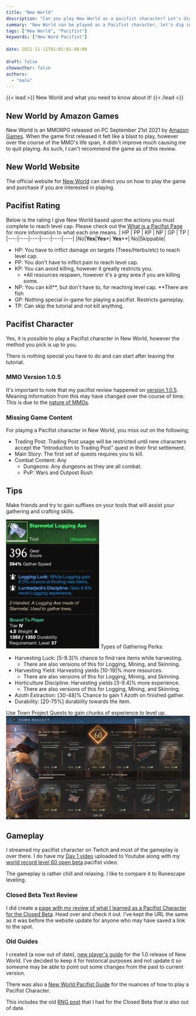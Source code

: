 ```yaml
---
title: "New World"
description: "Can you play New World as a pacifist character? Let's dig into the game and find out!"
summary: "New World can be played as a Pacifist character, let's dig into how!"
tags: ["New World", "Pacifist"]
keywords: ["New Word Pacifist"]

date: 2021-11-11T01:01:01-08:00

draft: false
showauthor: false
authors:
  - "mala"
---
```

{{< lead >}}
New World and what you need to know about it!
{{< /lead >}}

## New World by Amazon Games
New World is an MMORPG released on PC September 21st 2021 by [Amazon Games](https://www.amazongames.com/en-us). When the game first released it felt like a blast to play, however over the course of the MMO's life span, it didn't improve much causing me to quit playing. As such, I can't recommend the game as of this review.

## New World Website
The official website for [New World](https://www.newworld.com/en-us/) can direct you on how to play the game and purchase if you are interested in playing. 

## Pacifist Rating
Below is the rating I give New World based upon the actions you must complete to reach level cap. Please check out the [What is a Pacifist Page](/posts/what-is-a-pacifist/) for more information to what each one means. 
| HP | PP | KP | NP | GP | TP |
|----|----|----|----|----|----|
|_No_|**Yes**|**Yes***| **Yes****| No|Skippable|

* HP: You have to inflict damage on targets (Trees/Herbs/etc) to reach level cap.
* PP: You don't have to inflict pain to reach level cap.
* KP: You can avoid killing, however it greatly restricts you.
  * *All resources respawn, however it's a grey area if you are killing some. 
* NP: You can kill**, but don't have to, for reaching level cap. **There are fish
* GP: Nothing special in-game for playing a pacifist. Restricts gameplay.
* TP: Can skip the tutorial and not kill anything.

## Pacifist Character
Yes, it is possible to play a Pacifist character in New World, however the method you pick is up to you. 

There is nothing special you have to do and can start after leaving the tutorial.

### MMO Version 1.0.5
It's important to note that my pacifist review happened on [version 1.0.5](https://www.newworld.com/en-us/news/articles/new-world-update-1-0-5). Meaning information from this may have changed over the course of time. This is due to the [nature of MMOs](/posts/mmo-games).

### Missing Game Content
For playing a Pacifist character in New World, you miss out on the following;
* Trading Post: Trading Post usage will be restricted until new characters accept the “Introduction to Trading Post” quest in their first settlement.
* Main Story: The first set of quests requires you to kill.
* Combat Content: Any
  * Dungeons: Any dungeons as they are all combat.
  * PvP: Wars and Outpost Rush

## Tips
Make friends and try to gain suffixes on your tools that will assist your gathering and crafting skills.

![Tool Suffixes](img/suffix-on-tool.webp)
Types of Gathering Perks:
* Harvesting Luck: [5-9.3]% chance to find rare items while harvesting.
  * There are also versions of this for Logging, Mining, and Skinning.
* Harvesting Yield: Harvesting  yields [10-19]% more resources.
  * There are also versions of this for Logging, Mining, and Skinning.
* Horticulture Discipline: Harvesting yields [3-9.4]% more experience.
  * There are also versions of this for Logging, Mining, and Skinning.
* Azoth Extraction: [30-48]% Chance to gain 1 Azoth on finished gather.
* Durability: [20-75%] durability towards the item.

Use Town Project Quests to gain chunks of experience to level up.
![Town Project Quests](img/town-project-quests.webp)

## Gameplay
I streamed my pacifist character on Twitch and most of the gameplay is over there. I do have my [Day 1 video](https://youtu.be/I-R5oPc6ndg) uploaded to Youtube along with my [world record level 60 open beta](https://youtu.be/AHV8DXOpA_c) pacifist video.

The gameplay is rather chill and relaxing. I like to compare it to Runescape leveling.

### Closed Beta Text Review
I did create a [page with my review of what I learned as a Pacifist Character for the Closed Beta](/adventures/closed-beta/). Head over and check it out. I've kept the URL the same as it was before the website update for anyone who may have saved a link to the spot.

### Old Guides
I created (a now out of date), [new player's guide](/resources/new-player-guide/) for the 1.0 release of New World. I've decided to keep it for historical purposes and not update it so someone may be able to point out some changes from the past to current version.

There was also a [New World Pacifist Guide](/resources/how-to-be-a-pacifist) for the nuances of how to play a Pacifist Character.

This includes the old [RNG post](/resources/rng-explained/) that I had for the Closed Beta that is also out of date.